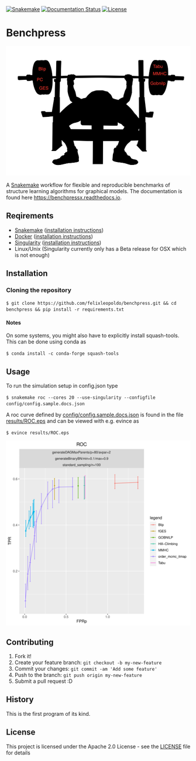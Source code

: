 <snippet>
  <content><![CDATA[
# ${1:Systematic benchmarks of structure learning algorithms for graphical models}

[![Snakemake](https://img.shields.io/badge/snakemake-≥5.2.0-brightgreen.svg)](https://snakemake.bitbucket.io)
[![Documentation Status](https://readthedocs.org/projects/benchpressx/badge/?version=latest)](https://benchpressx.readthedocs.io/en/latest/?badge=latest)
[![License](https://img.shields.io/badge/License-Apache%202.0-blue.svg)](https://opensource.org/licenses/Apache-2.0)

#  
# Benchpress

![Benchpress](images/benchpress.jpg)

A [Snakemake](https://snakemake.readthedocs.io/en/stable/) workflow for flexible and reproducible benchmarks of structure learning algorithms for graphical models.
The documentation is found here https://benchpressx.readthedocs.io.

## Reqirements
- [Snakemake](https://snakemake.readthedocs.io/en/stable/) ([installation instructions](https://docs.docker.com/engine/install/))
- [Docker](https://www.docker.com/) ([installation instructions](https://docs.docker.com/engine/install/))
- [Singularity](https://sylabs.io/guides/3.6/admin-guide/installation.html) ([installation instructions](https://sylabs.io/guides/3.6/admin-guide/installation.html))
- Linux/Unix (Singularity currently only has a Beta release for OSX which is not enough)
## Installation

### Cloning the repository

`$ git clone https://github.com/felixleopoldo/benchpress.git && cd benchpress && pip install -r requirements.txt`

#### Notes
On some systems, you might also have to explicitly install squash-tools. This can be done using conda as

`$ conda install -c conda-forge squash-tools`

## Usage

To run the simulation setup in config.json type

`$ snakemake roc --cores 20 --use-singularity --configfile config/config.sample.docs.json`

A roc curve defined by [config/config.sample.docs.json](config/config.sample.docs.json) is found in the file [results/ROC.eps]() and can be viewed with e.g. evince as

`$ evince results/ROC.eps`

![ROC](docs/source/_static/ROC.png)

## Contributing

1. Fork it!
2. Create your feature branch: `git checkout -b my-new-feature`
3. Commit your changes: `git commit -am 'Add some feature'`
4. Push to the branch: `git push origin my-new-feature`
5. Submit a pull request :D

## History

This is the first program of its kind.


## License

This project is licensed under the Apache 2.0 License - see the [LICENSE](LICENSE) file for details

</content>
  <tabTrigger></tabTrigger>
</snippet>